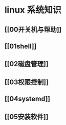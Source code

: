 # linux 系统知识
## [[00开关机与帮助]]
## [[01shell]]
## [[02磁盘管理]]
## [[03权限控制]]
## [[04systemd]]
## [[05安装软件]]

